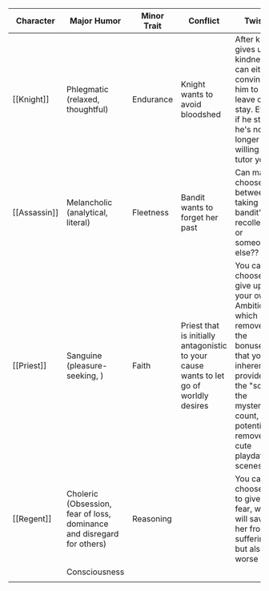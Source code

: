 | Character    | Major Humor                                                            | Minor Trait | Conflict                                                                               | Twists                                                                                                                                                                              |
| ------------ | ---------------------------------------------------------------------- | ----------- | -------------------------------------------------------------------------------------- | ----------------------------------------------------------------------------------------------------------------------------------------------------------------------------------- |
| [[Knight]]   | Phlegmatic (relaxed, thoughtful)                                       | Endurance   | Knight wants to avoid bloodshed                                                        | After knight gives up kindness, can either convince him to leave or stay. Even if he stays, he's no longer willing to tutor you                                                     |
| [[Assassin]] | Melancholic (analytical, literal)                                      | Fleetness   | Bandit wants to forget her past                                                        | Can maybe choose between taking bandit's recollection or someone else??                                                                                                             |
| [[Priest]]   | Sanguine (pleasure-seeking, )                                          | Faith       | Priest that is initially antagonistic to your cause wants to let go of worldly desires | You can choose to give up your own Ambition, which removes the bonuses that you inherently provide to the "solve the mystery" count, or potentially remove the cute playdate scenes |
| [[Regent]]   | Choleric (Obsession, fear of loss, dominance and disregard for others) | Reasoning   |                                                                                        | You can choose not to give her fear, which will save her from suffering - but also a worse god                                                                                      |
|              | Consciousness                                                          |             |                                                                                        |                                                                                                                                                                                     |
|              |                                                                        |             |                                                                                        |                                                                                                                                                                                     |